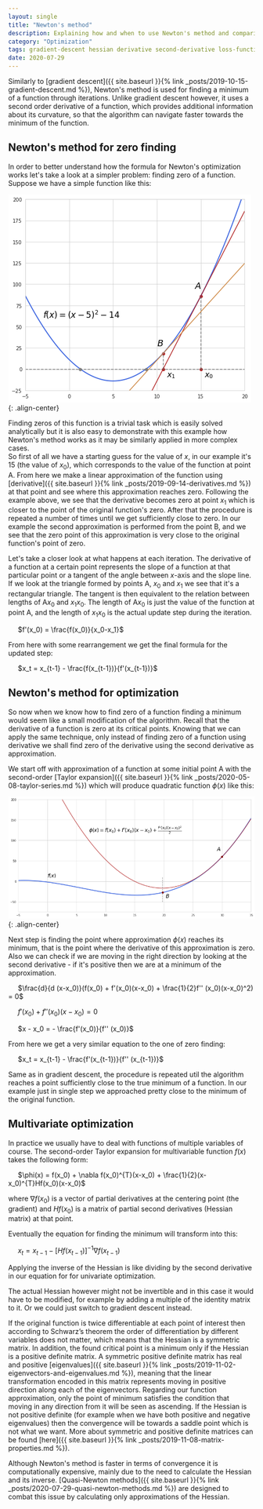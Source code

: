 ```yaml
---
layout: single
title: "Newton's method"
description: Explaining how and when to use Newton's method and comparing it to gradient descent
category: "Optimization"
tags: gradient-descent hessian derivative second-derivative loss-function taylor-series taylor-expansion symmetric-matrix positive-definite-matrix Hessian Schwarz’s-theorem
date: 2020-07-29
---
```

 
Similarly to [gradient descent]({{ site.baseurl }}{% link _posts/2019-10-15-gradient-descent.md %}), Newton's method is used for finding a minimum of a function through iterations. Unlike gradient descent however, it uses a second order derivative of a function, which provides additional information about its curvature, so that the algorithm can navigate faster towards the minimum of the function.
 
## Newton's method for zero finding
 
In order to better understand how the formula for Newton's optimization works let's take a look at a simpler problem: finding zero of a function. Suppose we have a simple function like this:
 
![](/assets/images/optimization/newton_zero_finding.png){: .align-center}
 
Finding zeros of this function is a trivial task which is easily solved analytically but it is also easy to demonstrate with this example how Newton's method works as it may be similarly applied in more complex cases.<br>
So first of all we have a starting guess for the value of $x$, in our example it's 15 (the value of $x_0$), which corresponds to the value of the function at point A. From here we make a linear approximation of the function using [derivative]({{ site.baseurl }}{% link _posts/2019-09-14-derivatives.md %}) at that point and see where this approximation reaches zero. Following the example above, we see that the derivative becomes zero at point $x_1$ which is closer to the point of the original function's zero. After that the procedure is repeated a number of times until we get sufficiently close to zero. In our example the second approximation is performed from the point B, and we see that the zero point of this approximation is very close to the original function's point of zero.
 
Let's take a closer look at what happens at each iteration. The derivative of a function at a certain point represents the slope of a function at that particular point or a tangent of the angle between $x$-axis and the slope line. If we look at the triangle formed by points A, $x_0$ and $x_1$ we see that it's a rectangular triangle. The tangent is then equivalent to the relation between lengths of A$x_0$ and $x_1 x_0$. The length of A$x_0$ is just the value of the function at point A, and the length of $x_1 x_0$ is the actual update step during the iteration.   
 
&nbsp;&nbsp;&nbsp;&nbsp;
$f'(x_0) = \frac{f(x_0)}{x_0-x_1}$
 
From here with some rearrangement we get the final formula for the updated step:
 
&nbsp;&nbsp;&nbsp;&nbsp;
$x_t = x_{t-1} - \frac{f(x_{t-1})}{f'(x_{t-1})}$
 
## Newton's method for optimization
 
So now when we know how to find zero of a function finding a minimum would seem like a small modification of the algorithm. Recall that the derivative of a function is zero at its critical points. Knowing that we can apply the same technique, only instead of finding zero of a function using derivative we shall find zero of the derivative using the second derivative as approximation.
 
We start off with approximation of a function at some initial point A with the second-order [Taylor expansion]({{ site.baseurl }}{% link _posts/2020-05-08-taylor-series.md %}) which will produce quadratic function $\phi(x)$ like this:
 
![](/assets/images/optimization/newton_optimization.png){: .align-center}
 
Next step is finding the point where approximation $\phi(x)$ reaches its minimum, that is the point where the derivative of this approximation is zero. Also we can check if we are moving in the right direction by looking at the second derivative - if it's positive then we are at a minimum of the approximation.
 
&nbsp;&nbsp;&nbsp;&nbsp;
$\frac{d}{d (x-x_0)}(f(x_0) + f'(x_0)(x-x_0) + \frac{1}{2}f'' (x_0)(x-x_0)^2) = 0$
 
&nbsp;&nbsp;&nbsp;&nbsp;
$f'(x_0) + f'' (x_0)(x-x_0) = 0$
 
&nbsp;&nbsp;&nbsp;&nbsp;
$x - x_0 = - \frac{f'(x_0)}{f'' (x_0)}$
 
From here we get a very similar equation to the one of zero finding:
 
&nbsp;&nbsp;&nbsp;&nbsp;
$x_t = x_{t-1} - \frac{f'(x_{t-1})}{f'' (x_{t-1})}$
 
Same as in gradient descent, the procedure is repeated util the algorithm reaches a point sufficiently close to the true minimum of a function. In our example just in single step we approached pretty close to the minimum of the original function.
 
## Multivariate optimization  
 
In practice we usually have to deal with functions of multiple variables of course. The second-order Taylor expansion for multivariable function $f(x)$ takes the following form:
 
&nbsp;&nbsp;&nbsp;&nbsp;
$\phi(x) = f(x_0) + \nabla f(x_0)^{T}(x-x_0) + \frac{1}{2}(x-x_0)^{T}Hf(x_0)(x-x_0)$
 
where $\nabla f(x_0)$ is a vector of partial derivatives at the centering point (the gradient) and $H f(x_0)$ is a matrix of partial second derivatives (Hessian matrix) at that point.  
 
Eventually the equation for finding the minimum will transform into this:
 
&nbsp;&nbsp;&nbsp;&nbsp;
$x_t = x_{t-1} - [H f(x_{t-1})]^{-1} \nabla f(x_{t-1})$

Applying the inverse of the Hessian is like dividing by the second derivative in our equation for for univariate optimization.  
 
The actual Hessian however might not be invertible and in this case it would have to be modified, for example by adding a multiple of the identity matrix to it. Or we could just switch to gradient descent instead.  
 
If the original function is twice differentiable at each point of interest then according to Schwarz’s theorem the order of differentiation by different variables does not matter, which means that the Hessian is a symmetric matrix. In addition, the found critical point is a minimum only if the Hessian is a positive definite matrix. A symmetric positive definite matrix has real and positive [eigenvalues]({{ site.baseurl }}{% link _posts/2019-11-02-eigenvectors-and-eigenvalues.md %}), meaning that the linear transformation encoded in this matrix represents moving in positive direction along each of the eigenvectors. Regarding our function approximation, only the point of minimum satisfies the condition that moving in any direction from it will be seen as ascending. If the Hessian is not positive definite (for example when we have both positive and negative eigenvalues) then the convergence will be towards a saddle point which is not what we want. More about symmetric and positive definite matrices can be found [here]({{ site.baseurl }}{% link _posts/2019-11-08-matrix-properties.md %}).
 
Although Newton's method is faster in terms of convergence it is computationally expensive, mainly due to the need to calculate the Hessian and its inverse. [Quasi-Newton methods]({{ site.baseurl }}{% link _posts/2020-07-29-quasi-newton-methods.md %}) are designed to combat this issue by calculating only approximations of the Hessian.